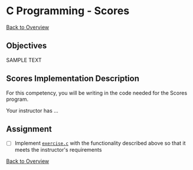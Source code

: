 # C Programming - Scores

[Back to Overview](../README.md)

## Objectives

SAMPLE TEXT

## Scores Implementation Description

For this competency, you will be writing in the code needed for the Scores program. 

Your instructor has ...

## Assignment
- [ ] Implement [`exercise.c`](./exercise.c) with the functionality described above so that it meets the instructor's requirements

[Back to Overview](../README.md)

